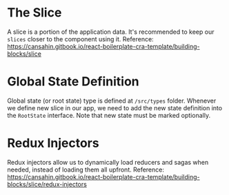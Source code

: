 # The Slice

A slice is a portion of the application data. It's recommended to keep our `slices` closer to the component using it.
Reference: https://cansahin.gitbook.io/react-boilerplate-cra-template/building-blocks/slice

# Global State Definition

Global state (or root state) type is defined at `/src/types` folder. Whenever we define new slice in our app, we need to add the new state definition into the `RootState` interface. Note that new state must be marked optionally.

# Redux Injectors

Redux injectors allow us to dynamically load reducers and sagas when needed, instead of loading them all upfront.
Reference: https://cansahin.gitbook.io/react-boilerplate-cra-template/building-blocks/slice/redux-injectors

